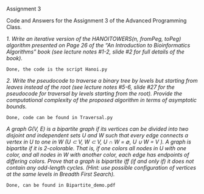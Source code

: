 Assignment 3

Code and Answers for the Assignment 3 of the Advanced Programming Class.

*1. Write an iterative version of the HANOITOWERS(n, fromPeg, toPeg) algorithm presented on Page 26 of the “An Introduction to Bioinformatics Algorithms” book (see lecture notes #1-2, slide #2 for full details of the book).*

	Done, the code is the script Hanoi.py

*2. Write the pseudocode to traverse a binary tree by levels but starting from leaves instead of the root (see lecture notes #5-6, slide #27 for the pseudocode for traversal by levels starting from the root). Provide the computational complexity of the proposed algorithm in terms of asymptotic bounds.*

	Done, code can be found in Traversal.py

*A graph G(V, E) is a bipartite graph if its vertices can be divided into two disjoint and independent sets U and W such that every edge connects a vertex in U to one in W (U ⊂ V, W ⊂ V, U ∩ W = ∅, U ∪ W = V ). A graph is bipartite if it is 2-colorable. That is, if one colors all nodes in U with one color, and all nodes in W with another color, each edge has endpoints of differing colors. Prove that a graph is bipartite iff (if and only if) it does not contain any odd-length cycles. (Hint: use possible configuration of vertices at the same levels in Breadth First Search).*

	Done, can be found in Bipartite_demo.pdf
